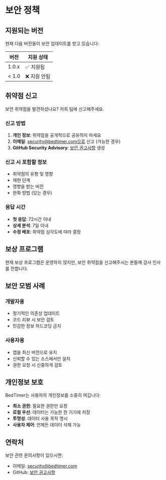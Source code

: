 # 보안 정책

## 지원되는 버전

현재 다음 버전들이 보안 업데이트를 받고 있습니다:

| 버전 | 지원 상태 |
| --- | --- |
| 1.0.x | ✅ 지원됨 |
| < 1.0 | ❌ 지원 안됨 |

## 취약점 신고

보안 취약점을 발견하셨나요? 저희 팀에 신고해주세요.

### 신고 방법

1. **개인 정보**: 취약점을 공개적으로 공유하지 마세요
2. **이메일**: security@bedtimer.com으로 신고 (가능한 경우)
3. **GitHub Security Advisory**: [보안 권고사항](https://github.com/your-username/bedtimer/security/advisories/new) 생성

### 신고 시 포함할 정보

- 취약점의 유형 및 영향
- 재현 단계
- 영향을 받는 버전
- 완화 방법 (있는 경우)

### 응답 시간

- **첫 응답**: 72시간 이내
- **상세 분석**: 7일 이내
- **수정 배포**: 취약점 심각도에 따라 결정

## 보상 프로그램

현재 보상 프로그램은 운영하지 않지만, 보안 취약점을 신고해주시는 분들께 감사 인사를 전합니다.

## 보안 모범 사례

### 개발자용
- 정기적인 의존성 업데이트
- 코드 리뷰 시 보안 검토
- 민감한 정보 하드코딩 금지

### 사용자용
- 앱을 최신 버전으로 유지
- 신뢰할 수 있는 소스에서만 설치
- 권한 요청 시 신중하게 검토

## 개인정보 보호

BedTimer는 사용자의 개인정보를 소중히 여깁니다:

- **최소 권한**: 필요한 권한만 요청
- **로컬 우선**: 데이터는 가능한 한 기기에 저장
- **투명성**: 데이터 사용 목적 명시
- **사용자 제어**: 언제든 데이터 삭제 가능

## 연락처

보안 관련 문의사항이 있으시면:
- 이메일: security@bedtimer.com
- GitHub: [보안 권고사항](https://github.com/your-username/bedtimer/security/advisories/new)